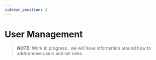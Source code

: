 ```yaml
---
sidebar_position: 2
---
```


# User Management

> **_NOTE:_** Work in progress.. we will have information around how to add/remove users and set roles